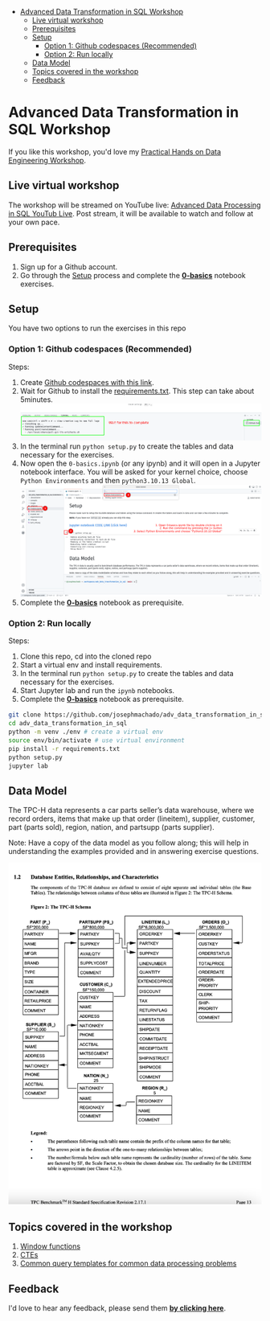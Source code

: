 
* [Advanced Data Transformation in SQL Workshop](#advanced-data-transformation-in-sql-workshop)
    * [Live virtual workshop](#live-virtual-workshop)
    * [Prerequisites](#prerequisites)
    * [Setup](#setup)
        * [Option 1: Github codespaces (Recommended)](#option-1-github-codespaces-recommended)
        * [Option 2: Run locally](#option-2-run-locally)
    * [Data Model](#data-model)
    * [Topics covered in the workshop](#topics-covered-in-the-workshop)
    * [Feedback](#feedback)

# Advanced Data Transformation in SQL Workshop

If you like this workshop, you'd love my [Practical Hands on Data Engineering Workshop](https://astounding-architect-5764.ck.page/684e1f422f).

## Live virtual workshop

The workshop will be streamed on YouTube live: [Advanced Data Processing in SQL YouTub Live](https://youtube.com/live/fB4XHC6ZaCs). Post stream, it will be available to watch and follow at your own pace.

## Prerequisites

1. Sign up for a Github account.
2. Go through the [Setup](#setup) process and complete the **[0-basics](./0-basics.ipynb)** notebook exercises.

## Setup

You have two options to run the exercises in this repo

### Option 1: Github codespaces (Recommended)

Steps:

1. Create [Github codespaces with this link](https://github.com/codespaces/new?skip_quickstart=true&machine=basicLinux32gb&repo=833339774&ref=main&geo=UsEast).
2. Wait for Github to install the [requirements.txt](./requirements.txt). This step can take about 5minutes.
        ![installation](./images/inst.png)
3. In the terminal run `python setup.py` to create the tables and data necessary for the exercises.
4. Now open the `0-basics.ipynb` (or any ipynb) and it will open in a Jupyter notebook interface. You will be asked for your kernel choice, choose `Python Environments` and then `python3.10.13 Global`.
        ![Jupyter notebook in VScode](./images/vsjupy.png)
5. Complete the **[0-basics](./0-basics.ipynb)** notebook as prerequisite.

### Option 2: Run locally

Steps:

1. Clone this repo, cd into the cloned repo
2. Start a virtual env and install requirements.
3. In the terminal run `python setup.py` to create the tables and data necessary for the exercises.
4. Start Jupyter lab and run the `ipynb` notebooks.
5. Complete the **[0-basics](./0-basics.ipynb)** notebook as prerequisite.

```bash
git clone https://github.com/josephmachado/adv_data_transformation_in_sql.git
cd adv_data_transformation_in_sql
python -m venv ./env # create a virtual env
source env/bin/activate # use virtual environment
pip install -r requirements.txt
python setup.py
jupyter lab
```

## Data Model

The TPC-H data represents a car parts seller’s data warehouse, where we record orders, items that make up that order (lineitem), supplier, customer, part (parts sold), region, nation, and partsupp (parts supplier). 

Note: Have a copy of the data model as you follow along; this will help in understanding the examples provided and in answering exercise questions.

![](./tpch_erd.png)

## Topics covered in the workshop

1. [Window functions](./concepts/windows/)
2. [CTEs](./concepts/CTE/)
3. [Common query templates for common data processing problems](./concepts/query_templates/)

## Feedback

I'd love to hear any feedback, please send them **[by clicking here](https://jrir55dxz0v.typeform.com/to/FH21xsvY)**.
